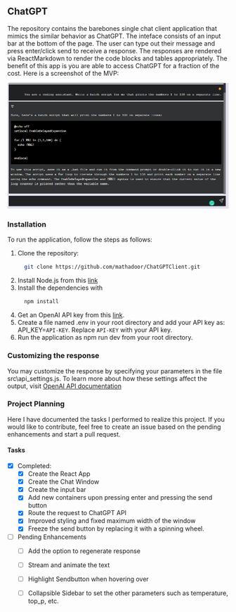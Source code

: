 ## ChatGPT
The repository contains the barebones single chat client application that mimics the similar behavior as ChatGPT. The inteface consists of an input bar at the bottom of the page. The user can type out their message and press enter/click send to receive a response. The responses are rendered via ReactMarkdown to render the code blocks and tables appropriately. The benefit of this app is you are able to access ChatGPT for a fraction of the cost. 
Here is a screenshot of the MVP:
<!-- Add Image from assets/ -->
![ChatGPT](assets/demo_mvp_2.png)

### Installation
To run the application, follow the steps as follows: 
1. Clone the repository: 
    ```bash
      git clone https://github.com/mathadoor/ChatGPTClient.git
    ```
2. Install Node.js from this [link](https://nodejs.org/en/download/)
3. Install the dependencies with 
    ```bash
      npm install
    ```
4. Get an OpenAI API key from this [link](https://platform.openai.com/account/api-keys).
5. Create a file named .env in your root directory and add your API key as: API_KEY=```API-KEY```. Replace ```API-KEY``` with your API key.
6. Run the application as npm run dev from your root directory. 

### Customizing the response
You may customize the response by specifying your parameters in the file src\api_settings.js. To learn more about how these settings affect the output, visit [OpenAI API documentation](https://platform.openai.com/docs/api-reference/chat/create)

### Project Planning
Here I have documented the tasks I performed to realize this project. If you would like to contribute, feel free to create an issue based on the pending enhancements and start a pull request. 
#### Tasks
- [x] Completed:
  - [x] Create the React App
  - [x] Create the Chat Window
  - [x] Create the input bar
  - [x] Add new containers upon pressing enter and pressing the send button
  - [x] Route the request to ChatGPT API
  - [x] Improved styling and fixed maximum width of the window
  - [x] Freeze the send button by replacing it with a spinning wheel. 

- [ ] Pending Enhancements
  - [ ] Add the option to regenerate response
  - [ ] Stream and animate the text
  - [ ] Highlight Sendbutton when hovering over
  - [ ] Collapsible Sidebar to set the other parameters such as temperature, top_p, etc.

